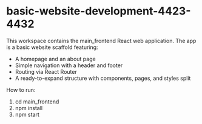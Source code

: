 # basic-website-development-4423-4432

This workspace contains the main_frontend React web application. The app is a basic website scaffold featuring:
- A homepage and an about page
- Simple navigation with a header and footer
- Routing via React Router
- A ready-to-expand structure with components, pages, and styles split

How to run:
1. cd main_frontend
2. npm install
3. npm start